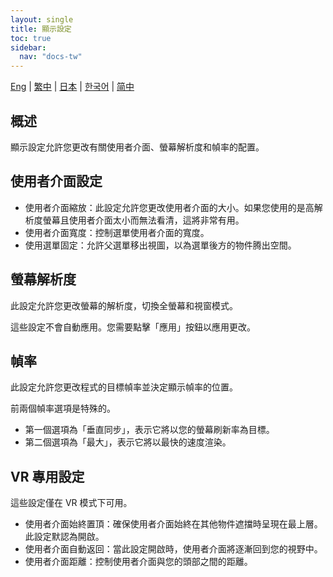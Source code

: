 ```yaml
---
layout: single
title: 顯示設定
toc: true
sidebar:
  nav: "docs-tw"
---
```

[Eng](/dancexr/features/display_settings) | [繁中](/tw/dancexr/features/display_settings) | [日本](/jp/dancexr/features/display_settings) | [한국어](/kr/dancexr/features/display_settings) | [简中](/zh/dancexr/features/display_settings)


## 概述
顯示設定允許您更改有關使用者介面、螢幕解析度和幀率的配置。

## 使用者介面設定
* 使用者介面縮放：此設定允許您更改使用者介面的大小。如果您使用的是高解析度螢幕且使用者介面太小而無法看清，這將非常有用。
* 使用者介面寬度：控制選單使用者介面的寬度。
* 使用選單固定：允許父選單移出視圖，以為選單後方的物件腾出空間。

## 螢幕解析度
此設定允許您更改螢幕的解析度，切換全螢幕和視窗模式。

這些設定不會自動應用。您需要點擊「應用」按鈕以應用更改。

## 幀率
此設定允許您更改程式的目標幀率並決定顯示幀率的位置。

前兩個幀率選項是特殊的。
* 第一個選項為「垂直同步」，表示它將以您的螢幕刷新率為目標。
* 第二個選項為「最大」，表示它將以最快的速度渲染。

## VR 專用設定
這些設定僅在 VR 模式下可用。
* 使用者介面始終置頂：確保使用者介面始終在其他物件遮擋時呈現在最上層。此設定默認為開啟。
* 使用者介面自動返回：當此設定開啟時，使用者介面將逐漸回到您的視野中。
* 使用者介面距離：控制使用者介面與您的頭部之間的距離。